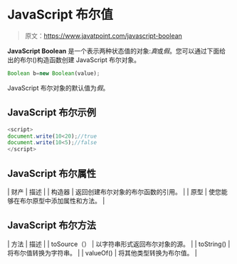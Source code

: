 # JavaScript 布尔值

> 原文：<https://www.javatpoint.com/javascript-boolean>

**JavaScript Boolean** 是一个表示两种状态值的对象:*真*或*假*。您可以通过下面给出的布尔()构造函数创建 JavaScript 布尔对象。

```js
Boolean b=new Boolean(value);

```

JavaScript 布尔对象的默认值为*假*。

## JavaScript 布尔示例

```js
<script>
document.write(10<20);//true
document.write(10<5);//false
</script>

```

## JavaScript 布尔属性

| 财产 | 描述 |
| 构造器 | 返回创建布尔对象的布尔函数的引用。 |
| 原型 | 使您能够在布尔原型中添加属性和方法。 |

## JavaScript 布尔方法

| 方法 | 描述 |
| toSource（） | 以字符串形式返回布尔对象的源。 |
| toString() | 将布尔值转换为字符串。 |
| valueOf() | 将其他类型转换为布尔值。 |